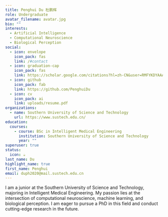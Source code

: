 ```yaml
---
title: Penghui Du 杜鹏辉
role: Undergraduate
avatar_filename: avatar.jpg
bio: ""
interests:
  - Artificial Intelligence
  - Computational Neuroscience
  - Biological Perception
social:
  - icon: envelope
    icon_pack: fas
    link: /#contact
  - icon: graduation-cap
    icon_pack: fas
    link: https://scholar.google.com/citations?hl=zh-CN&user=RMFYKDYAAAAJ
  - icon: github
    icon_pack: fab
    link: https://github.com/PenghuiDu
  - icon: cv
    icon_pack: ai
    link: uploads/resume.pdf
organizations:
  - name: Southern University of Science and Technology
    url: https://www.sustech.edu.cn/
education:
  courses:
    - course: BSc in Intelligent Medical Engineering
      institution: Southern University of Science and Technology
      year: ""
superuser: true
status:
  icon: ☕️
last_name: Du
highlight_name: true
first_name: Penghui
email: duph2020@mail.sustech.edu.cn
---
```

I am a junior at the Southern University of Science and Technology, majoring in Intelligent Medical Engineering. My passion lies at the intersection of computational neuroscience, machine learning, and biological perception. I am eager to pursue a PhD in this field and conduct cutting-edge research in the future.